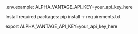 .env.example:
ALPHA_VANTAGE_API_KEY=your_api_key_here

Install required packages: pip install -r requirements.txt

export ALPHA_VANTAGE_API_KEY=your_api_key_here